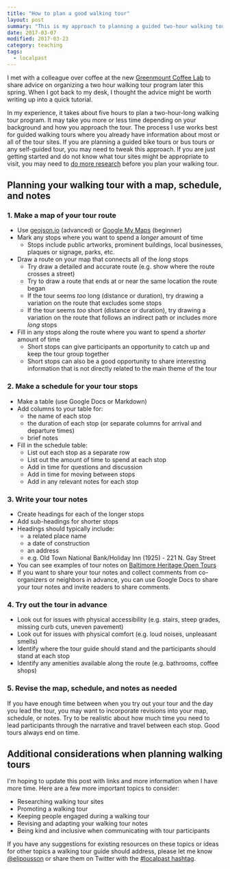```yaml
---
title: "How to plan a good walking tour"
layout: post
summary: "This is my approach to planning a guided two-hour walking tour by making a map, creating a schedule, and writing notes."
date: 2017-03-07
modified: 2017-03-23
category: teaching
tags:
  - localpast
---
```


I met with a colleague over coffee at the new [Greenmount Coffee Lab](https://redemmas.org/gcl) to share advice on organizing a two hour walking tour program later this spring. When I got back to my desk, I thought the advice might be worth writing up into a quick tutorial.

In my experience, it takes about five hours to plan a two-hour-long walking tour program. It may take you more or less time depending on your background and how you approach the tour. The process I use works best for guided walking tours where you already have information about most or all of the tour sites. If you are planning a guided bike tours or bus tours or any self-guided tour, you may need to tweak this approach. If you are just getting started and do not know what tour sites might be appropriate to visit, you may need to [do more research](https://baltimoreheritage.org/resources/research-guide/) before you plan your walking tour.

## Planning your walking tour with a map, schedule, and notes

### 1. Make a map of your tour route

- Use [geojson.io](http://geojson.io/) (advanced) or [Google My Maps](https://mymaps.google.com/) (beginner)
- Mark any stops where you want to spend a _longer_ amount of time
  - Stops include public artworks, prominent buildings, local businesses, plaques or signage, parks, etc.
- Draw a route on your map that connects all of the _long_ stops
  - Try draw a detailed and accurate route (e.g. show where the route crosses a street)
  - Try to draw a route that ends at or near the same location the route began
  - If the tour seems _too_ long (distance or duration), try drawing a variation on the route that excludes some stops
  - If the tour seems _too_ short (distance or duration), try drawing a variation on the route that follows an indirect path or includes more _long_ stops
- Fill in any stops along the route where you want to spend a _shorter_ amount of time
  - Short stops can give participants an opportunity to catch up and keep the tour group together
  - Short stops can also be a good opportunity to share interesting information that is not directly related to the main theme of the tour

### 2. Make a schedule for your tour stops

- Make a table (use Google Docs or Markdown)
- Add columns to your table for:
  - the name of each stop
  - the duration of each stop (or separate columns for arrival and departure times)
  - brief notes
- Fill in the schedule table:
  - List out each stop as a separate row
  - List out the amount of time to spend at each stop
  - Add in time for questions and discussion
  - Add in time for moving between stops
  - Add in any relevant notes for each stop

### 3. Write your tour notes

- Create headings for each of the longer stops
- Add sub-headings for shorter stops
- Headings should typically include:
  - a related place name
  - a date of construction
  - an address
  - e.g. Old Town National Bank/Holiday Inn (1925) - 221 N. Gay Street
- You can see examples of tour notes on [Baltimore Heritage Open Tours](https://baltimoreheritage.github.io/tours/)
- If you want to share your tour notes and collect comments from co-organizers or neighbors in advance, you can use Google Docs to share your tour notes and invite readers to share comments.

### 4. Try out the tour in advance

- Look out for issues with physical accessibility (e.g. stairs, steep grades, missing curb cuts, uneven pavement)
- Look out for issues with physical comfort (e.g. loud noises, unpleasant smells)
- Identify where the tour guide should stand and the participants should stand at each stop
- Identify any amenities available along the route (e.g. bathrooms, coffee shops)

### 5. Revise the map, schedule, and notes as needed

If you have enough time between when you try out your tour and the day you lead the tour, you may want to incorporate revisions into your map, schedule, or notes. Try to be realistic about how much time you need to lead participants through the narrative and travel between each stop. Good tours always end on time.

## Additional considerations when planning walking tours

I'm hoping to update this post with links and more information when I have more time. Here are a few more important topics to consider:

- Researching walking tour sites
- Promoting a walking tour
- Keeping people engaged during a walking tour
- Revising and adapting your walking tour notes
- Being kind and inclusive when communicating with tour participants

If you have any suggestions for existing resources on these topics or ideas for other topics a walking tour guide should address, please let me know [@elipousson](https://twitter.com/elipousson/) or share them on Twitter with the [#localpast hashtag](https://twitter.com/hashtag/localpast).
